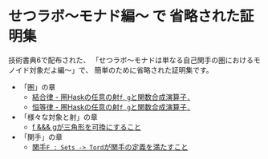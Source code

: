 # せつラボ〜モナド編〜 で 省略された証明集

技術書典6で配布された、
「せつラボ〜モナドは単なる自己関手の圏におけるモノイド対象だよ編〜」で、
簡単のために省略された証明集です。

- 「圏」の章
    - [結合律 - 圏Haskの任意の射`f`, `g`と関数合成演算子`.`](./hask-association-law.md)
    - [恒等律 - 圏Haskの任意の射`f`, `g`と関数合成演算子`.`](./hask-identity-law.md)
- 「様々な対象と射」の章
    - [f &&& gが三角形を可換にすること](./spliting-is-mediating.md)
- 「関手」の章
    - [関手`F : Sets -> Tord`が関手の定義を満たすこと](./f-is-a-functor.md)
